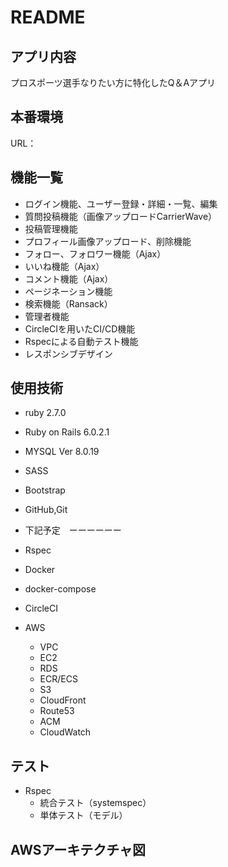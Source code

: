# README

## アプリ内容

プロスポーツ選手なりたい方に特化したQ＆Aアプリ

## 本番環境

URL：

## 機能一覧

- ログイン機能、ユーザー登録・詳細・一覧、編集
- 質問投稿機能（画像アップロードCarrierWave）
- 投稿管理機能
- プロフィール画像アップロード、削除機能
- フォロー、フォロワー機能（Ajax）
- いいね機能（Ajax）
- コメント機能（Ajax）
- ページネーション機能
- 検索機能（Ransack）
- 管理者機能
- CircleCIを用いたCI/CD機能
- Rspecによる自動テスト機能
- レスポンシブデザイン

## 使用技術
- ruby 2.7.0
- Ruby on Rails 6.0.2.1
- MYSQL  Ver 8.0.19
- SASS
- Bootstrap
- GitHub,Git

- 下記予定　ーーーーーー
- Rspec
- Docker
- docker-compose
- CircleCI
- AWS
  - VPC
  - EC2
  - RDS
  - ECR/ECS
  - S3
  - CloudFront
  - Route53
  - ACM
  - CloudWatch

## テスト
- Rspec
  - 統合テスト（systemspec）
  - 単体テスト（モデル）

## AWSアーキテクチャ図